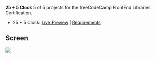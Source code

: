 **25 + 5 Clock**
5 of 5 projects for the freeCodeCamp FrontEnd Libraries Certification.

- 25 + 5 Clock: [Live Preview]() | [Requirements](https://www.freecodecamp.org/learn/front-end-libraries/front-end-libraries-projects/build-a-25--5-clock)

## Screen

![](clock.jpg)
